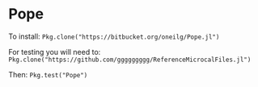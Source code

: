 # Pope
To install:
`Pkg.clone("https://bitbucket.org/oneilg/Pope.jl")`

For testing you will need to:
`Pkg.clone("https://github.com/ggggggggg/ReferenceMicrocalFiles.jl")`

Then:
`Pkg.test("Pope")`